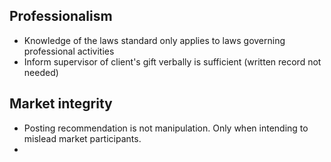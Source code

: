 ## Professionalism
- Knowledge of the laws standard only applies to laws governing professional activities
- Inform supervisor of client's gift verbally is sufficient (written record not needed)

## Market integrity
- Posting recommendation is not manipulation. Only when intending to mislead market participants.
- 
